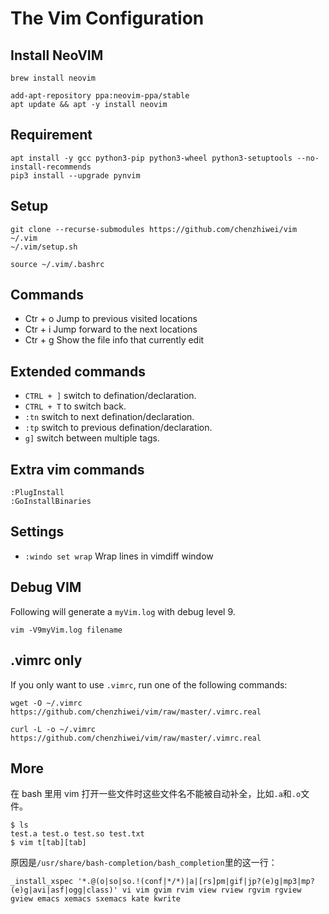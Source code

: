 # The Vim Configuration

## Install NeoVIM

```
brew install neovim

add-apt-repository ppa:neovim-ppa/stable
apt update && apt -y install neovim
```

## Requirement

```
apt install -y gcc python3-pip python3-wheel python3-setuptools --no-install-recommends
pip3 install --upgrade pynvim
```

## Setup

```
git clone --recurse-submodules https://github.com/chenzhiwei/vim ~/.vim
~/.vim/setup.sh

source ~/.vim/.bashrc
```

## Commands

* Ctr + o Jump to previous visited locations
* Ctr + i Jump forward to the next locations
* Ctr + g Show the file info that currently edit

## Extended commands

* `CTRL + ]` switch to defination/declaration.
* `CTRL + T` to switch back.
* `:tn` switch to next defination/declaration.
* `:tp` switch to previous defination/declaration.
* `g]` switch between multiple tags.

## Extra vim commands

```
:PlugInstall
:GoInstallBinaries
```

## Settings

* `:windo set wrap` Wrap lines in vimdiff window

## Debug VIM

Following will generate a `myVim.log` with debug level 9.

```
vim -V9myVim.log filename
```

## .vimrc only

If you only want to use `.vimrc`, run one of the following commands:

```
wget -O ~/.vimrc https://github.com/chenzhiwei/vim/raw/master/.vimrc.real

curl -L -o ~/.vimrc https://github.com/chenzhiwei/vim/raw/master/.vimrc.real
```

## More

在 bash 里用 vim 打开一些文件时这些文件名不能被自动补全，比如`.a`和`.o`文件。

```
$ ls
test.a test.o test.so test.txt
$ vim t[tab][tab]
```

原因是`/usr/share/bash-completion/bash_completion`里的这一行：

```
_install_xspec '*.@(o|so|so.!(conf|*/*)|a|[rs]pm|gif|jp?(e)g|mp3|mp?(e)g|avi|asf|ogg|class)' vi vim gvim rvim view rview rgvim rgview gview emacs xemacs sxemacs kate kwrite
```
